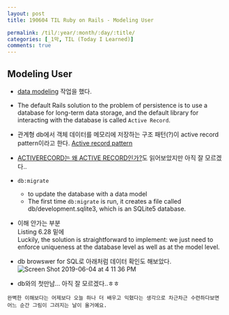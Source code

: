 ```yaml
---
layout: post
title: 190604 TIL Ruby on Rails - Modeling User

permalink: /til/:year/:month/:day/:title/
categories: [_1막, TIL (Today I Learned)]
comments: true
---
```


## **Modeling User**
- [data modeling](https://www.railstutorial.org/book/modeling_users) 작업을 했다.
- The default Rails solution to the problem of persistence is to use a database for long-term data storage, and the default library for interacting with the database is called `Active Record`.
- 관계형 db에서 객체 데이터를 메모리에 저장하는 구조 패턴(?)이 active record pattern이라고 한다. [Active record pattern](https://en.wikipedia.org/wiki/Active_record_pattern)
- [ACTIVERECORD는 왜 ACTIVE RECORD인가?](http://guruble.com/activerecord%EB%8A%94-%EC%99%9C-active-record%EC%9D%B8%EA%B0%80/)도 읽어보았지만 아직 잘 모르겠다..
- `db:migrate` 
    - to update the database with a data model
    - The first time `db:migrate` is run, it creates a file called db/development.sqlite3, which is an SQLite5 database. 

- 이해 안가는 부분  
Listing 6.28 밑에  
Luckily, the solution is straightforward to implement: we just need to enforce uniqueness at the database level as well as at the model level.

- db browswer for SQL로 아래처럼 데이터 확인도 해보았다. 
![Screen Shot 2019-06-04 at 4 11 36 PM](https://user-images.githubusercontent.com/40848630/59082158-bd5bff00-892c-11e9-91e5-ccbe7dadbb1b.png)

- db와의 첫만남... 아직 잘 모르겠다..ㅎㅎ 

```
완벽한 이해보다는 어제보다 오늘 하나 더 배우고 익혔다는 생각으로 차근차근 수련하다보면 어느 순간 그림이 그려지는 날이 올거예요.
```

